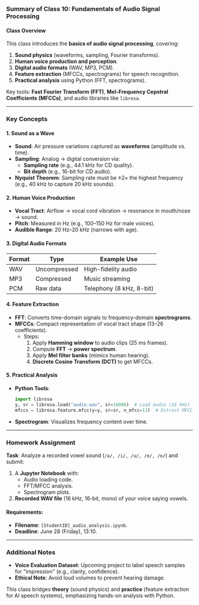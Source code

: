 ### **Summary of Class 10: Fundamentals of Audio Signal Processing**  

#### **Class Overview**  
This class introduces the **basics of audio signal processing**, covering:  
1. **Sound physics** (waveforms, sampling, Fourier transforms).  
2. **Human voice production and perception**.  
3. **Digital audio formats** (WAV, MP3, PCM).  
4. **Feature extraction** (MFCCs, spectrograms) for speech recognition.  
5. **Practical analysis** using Python (FFT, spectrograms).  

Key tools: **Fast Fourier Transform (FFT)**, **Mel-Frequency Cepstral Coefficients (MFCCs)**, and audio libraries like `librosa`.  

---

### **Key Concepts**  

#### **1. Sound as a Wave**  
- **Sound**: Air pressure variations captured as **waveforms** (amplitude vs. time).  
- **Sampling**: Analog → digital conversion via:  
  - **Sampling rate** (e.g., 44.1 kHz for CD quality).  
  - **Bit depth** (e.g., 16-bit for CD audio).  
- **Nyquist Theorem**: Sampling rate must be ≥2× the highest frequency (e.g., 40 kHz to capture 20 kHz sounds).  

#### **2. Human Voice Production**  
- **Vocal Tract**: Airflow → vocal cord vibration → resonance in mouth/nose → sound.  
- **Pitch**: Measured in Hz (e.g., 100–150 Hz for male voices).  
- **Audible Range**: 20 Hz–20 kHz (narrows with age).  

#### **3. Digital Audio Formats**  
| **Format**  | **Type**       | **Example Use**          |  
|-------------|----------------|--------------------------|  
| WAV         | Uncompressed   | High-fidelity audio      |  
| MP3         | Compressed     | Music streaming          |  
| PCM         | Raw data       | Telephony (8 kHz, 8-bit) |  

#### **4. Feature Extraction**  
- **FFT**: Converts time-domain signals to frequency-domain **spectrograms**.  
- **MFCCs**: Compact representation of vocal tract shape (13–26 coefficients).  
  - Steps:  
    1. Apply **Hamming window** to audio clips (25 ms frames).  
    2. Compute **FFT** → **power spectrum**.  
    3. Apply **Mel filter banks** (mimics human hearing).  
    4. **Discrete Cosine Transform (DCT)** to get MFCCs.  

#### **5. Practical Analysis**  
- **Python Tools**:  
  ```python
  import librosa
  y, sr = librosa.load("audio.wav", sr=16000)  # Load audio (16 kHz)
  mfccs = librosa.feature.mfcc(y=y, sr=sr, n_mfcc=13)  # Extract MFCCs
  ```  
- **Spectrogram**: Visualizes frequency content over time.  

---

### **Homework Assignment**  
**Task**: Analyze a recorded vowel sound (`/a/, /i/, /u/, /e/, /o/`) and submit:  
1. A **Jupyter Notebook** with:  
   - Audio loading code.  
   - FFT/MFCC analysis.  
   - Spectrogram plots.  
2. **Recorded WAV file** (16 kHz, 16-bit, mono) of your voice saying vowels.  

#### **Requirements**:  
- **Filename**: `[StudentID]_audio_analysis.ipynb`.  
- **Deadline**: June 28 (Friday), 13:10.  

---

### **Additional Notes**  
- **Voice Evaluation Dataset**: Upcoming project to label speech samples for "impression" (e.g., clarity, confidence).  
- **Ethical Note**: Avoid loud volumes to prevent hearing damage.  

This class bridges **theory** (sound physics) and **practice** (feature extraction for AI speech systems), emphasizing hands-on analysis with Python.
